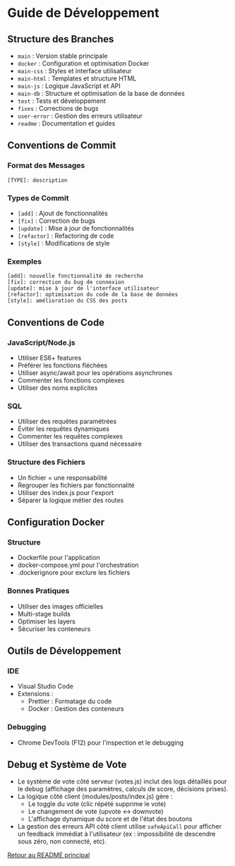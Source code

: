 # Guide de Développement

## Structure des Branches

- `main` : Version stable principale
- `docker` : Configuration et optimisation Docker
- `main-css` : Styles et interface utilisateur
- `main-html` : Templates et structure HTML
- `main-js` : Logique JavaScript et API
- `main-db` : Structure et optimisation de la base de données
- `test` : Tests et développement
- `fixes` : Corrections de bugs
- `user-error` : Gestion des erreurs utilisateur
- `readme` : Documentation et guides

## Conventions de Commit

### Format des Messages
```
[TYPE]: description
```

### Types de Commit
- `[add]` : Ajout de fonctionnalités
- `[fix]` : Correction de bugs
- `[update]` : Mise à jour de fonctionnalités
- `[refactor]` : Refactoring de code
- `[style]` : Modifications de style

### Exemples
```
[add]: nouvelle fonctionnalité de recherche
[fix]: correction du bug de connexion
[update]: mise à jour de l'interface utilisateur
[refactor]: optimisation du code de la base de données
[style]: amélioration du CSS des posts
```

## Conventions de Code

### JavaScript/Node.js
- Utiliser ES6+ features
- Préférer les fonctions fléchées
- Utiliser async/await pour les opérations asynchrones
- Commenter les fonctions complexes
- Utiliser des noms explicites

### SQL
- Utiliser des requêtes paramétrées
- Éviter les requêtes dynamiques
- Commenter les requêtes complexes
- Utiliser des transactions quand nécessaire

### Structure des Fichiers
- Un fichier = une responsabilité
- Regrouper les fichiers par fonctionnalité
- Utiliser des index.js pour l'export
- Séparer la logique métier des routes

## Configuration Docker

### Structure
- Dockerfile pour l'application
- docker-compose.yml pour l'orchestration
- .dockerignore pour exclure les fichiers

### Bonnes Pratiques
- Utiliser des images officielles
- Multi-stage builds
- Optimiser les layers
- Sécuriser les conteneurs

## Outils de Développement

### IDE
- Visual Studio Code
- Extensions :
  - Prettier : Formatage du code
  - Docker : Gestion des conteneurs

### Debugging
- Chrome DevTools (F12) pour l'inspection et le debugging

## Debug et Système de Vote

- Le système de vote côté serveur (votes.js) inclut des logs détaillés pour le debug (affichage des paramètres, calculs de score, décisions prises).
- La logique côté client (modules/posts/index.js) gère :
  - Le toggle du vote (clic répété supprime le vote)
  - Le changement de vote (upvote <-> downvote)
  - L'affichage dynamique du score et de l'état des boutons
- La gestion des erreurs API côté client utilise `safeApiCall` pour afficher un feedback immédiat à l'utilisateur (ex : impossibilité de descendre sous zéro, non connecté, etc).

[Retour au README principal](../README.md) 